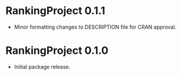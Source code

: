 # RankingProject 0.1.1

* Minor formatting changes to DESCRIPTION file for CRAN approval.

# RankingProject 0.1.0

* Initial package release.
